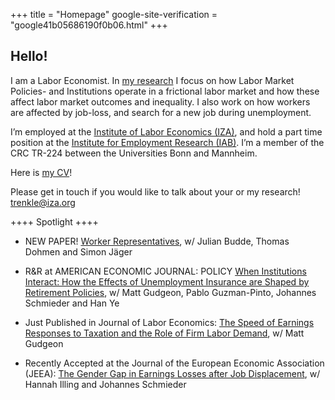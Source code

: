 +++
title = "Homepage"
google-site-verification = "google41b05686190f0b06.html"
+++

## Hello!


I am a Labor Economist. In [my research](https://trenkles.github.io/research/) I focus on how Labor Market Policies- and Institutions operate in a frictional labor market and how these affect labor market outcomes and inequality. I also work on how workers are affected by job-loss, and search for a new job during unemployment.

I’m employed at the [Institute of Labor Economics (IZA)](https://www.iza.org/), and hold a part time position at the [Institute for Employment Research (IAB)](https://iab.de/en/startseite-english/). I’m a member of the CRC TR-224 between the Universities Bonn and Mannheim.


Here is [my CV](https://legacy.iza.org/en/webcontent/personnel/vitae/24066_cv.pdf)! 

Please get in touch if you would like to talk about your or my research! [trenkle@iza.org](mailto:trenkle@iza.org)


++++ Spotlight ++++ 


-	NEW PAPER! [Worker Representatives](https://trenkles.github.io/research/worker_representatives_bdjt_2024.pdf), w/ Julian Budde, Thomas Dohmen and Simon Jäger

-	R&R at AMERICAN ECONOMIC JOURNAL: POLICY [When Institutions Interact: How the Effects of Unemployment Insurance are Shaped by Retirement Policies](https://trenkles.github.io/research/When_Institutions_Interact.pdf), w/ Matt Gudgeon, Pablo Guzman-Pinto, Johannes Schmieder and Han Ye

-	Just Published in Journal of Labor Economics: [The Speed of Earnings Responses to Taxation and the Role of Firm Labor Demand](https://www.journals.uchicago.edu/doi/abs/10.1086/723831), w/ Matt Gudgeon

-	Recently Accepted at the Journal of the European Economic Association (JEEA): [The Gender Gap in Earnings Losses after Job Displacement](https://academic.oup.com/jeea/advance-article/doi/10.1093/jeea/jvae019/7628307), w/ Hannah Illing and Johannes Schmieder



